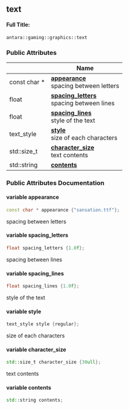 

## text

#### Full Title:
```
antara::gaming::graphics::text
```

















### Public Attributes

|                | Name           |
| -------------- | -------------- |
| const char * | **[appearance](Classes/structantara_1_1gaming_1_1graphics_1_1text.md#variable-appearance)** <br>spacing between letters  |
| float | **[spacing_letters](Classes/structantara_1_1gaming_1_1graphics_1_1text.md#variable-spacing_letters)** <br>spacing between lines  |
| float | **[spacing_lines](Classes/structantara_1_1gaming_1_1graphics_1_1text.md#variable-spacing_lines)** <br>style of the text  |
| text_style | **[style](Classes/structantara_1_1gaming_1_1graphics_1_1text.md#variable-style)** <br>size of each characters  |
| std::size_t | **[character_size](Classes/structantara_1_1gaming_1_1graphics_1_1text.md#variable-character_size)** <br>text contents  |
| std::string | **[contents](Classes/structantara_1_1gaming_1_1graphics_1_1text.md#variable-contents)**  |













### Public Attributes Documentation

#### variable appearance

```cpp
const char * appearance {"sansation.ttf"};
```

spacing between letters 



























#### variable spacing_letters

```cpp
float spacing_letters {1.0f};
```

spacing between lines 



























#### variable spacing_lines

```cpp
float spacing_lines {1.0f};
```

style of the text 



























#### variable style

```cpp
text_style style {regular};
```

size of each characters 



























#### variable character_size

```cpp
std::size_t character_size {30ull};
```

text contents 



























#### variable contents

```cpp
std::string contents;
```



































